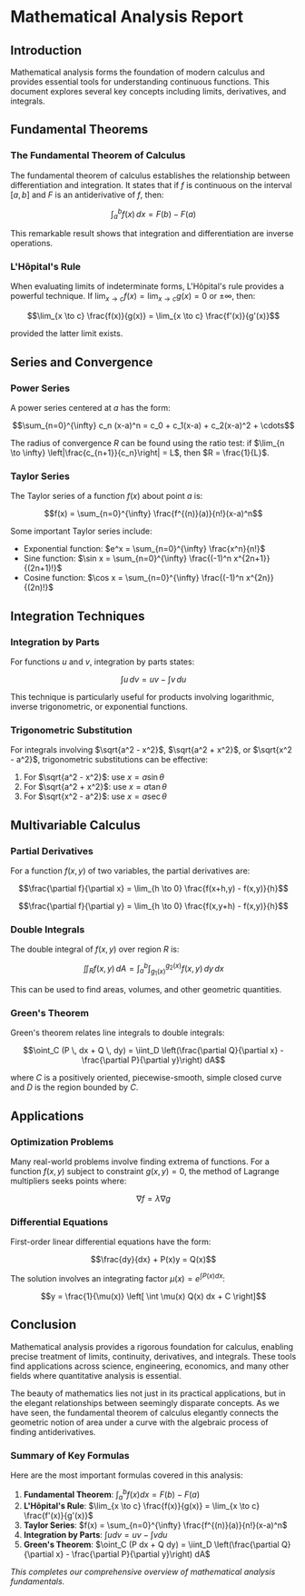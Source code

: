 # Mathematical Analysis Report

## Introduction

Mathematical analysis forms the foundation of modern calculus and provides essential tools for understanding continuous functions. This document explores several key concepts including limits, derivatives, and integrals.

## Fundamental Theorems

### The Fundamental Theorem of Calculus

The fundamental theorem of calculus establishes the relationship between differentiation and integration. It states that if $f$ is continuous on the interval $[a,b]$ and $F$ is an antiderivative of $f$, then:

$$\int_a^b f(x) \, dx = F(b) - F(a)$$

This remarkable result shows that integration and differentiation are inverse operations.

### L'Hôpital's Rule

When evaluating limits of indeterminate forms, L'Hôpital's rule provides a powerful technique. If $\lim_{x \to c} f(x) = \lim_{x \to c} g(x) = 0$ or $\pm\infty$, then:

$$\lim_{x \to c} \frac{f(x)}{g(x)} = \lim_{x \to c} \frac{f'(x)}{g'(x)}$$

provided the latter limit exists.

## Series and Convergence

### Power Series

A power series centered at $a$ has the form:

$$\sum_{n=0}^{\infty} c_n (x-a)^n = c_0 + c_1(x-a) + c_2(x-a)^2 + \cdots$$

The radius of convergence $R$ can be found using the ratio test: if $\lim_{n \to \infty} \left|\frac{c_{n+1}}{c_n}\right| = L$, then $R = \frac{1}{L}$.

### Taylor Series

The Taylor series of a function $f(x)$ about point $a$ is:

$$f(x) = \sum_{n=0}^{\infty} \frac{f^{(n)}(a)}{n!}(x-a)^n$$

Some important Taylor series include:

- Exponential function: $e^x = \sum_{n=0}^{\infty} \frac{x^n}{n!}$
- Sine function: $\sin x = \sum_{n=0}^{\infty} \frac{(-1)^n x^{2n+1}}{(2n+1)!}$
- Cosine function: $\cos x = \sum_{n=0}^{\infty} \frac{(-1)^n x^{2n}}{(2n)!}$

## Integration Techniques

### Integration by Parts

For functions $u$ and $v$, integration by parts states:

$$\int u \, dv = uv - \int v \, du$$

This technique is particularly useful for products involving logarithmic, inverse trigonometric, or exponential functions.

### Trigonometric Substitution

For integrals involving $\sqrt{a^2 - x^2}$, $\sqrt{a^2 + x^2}$, or $\sqrt{x^2 - a^2}$, trigonometric substitutions can be effective:

1. For $\sqrt{a^2 - x^2}$: use $x = a\sin\theta$
2. For $\sqrt{a^2 + x^2}$: use $x = a\tan\theta$  
3. For $\sqrt{x^2 - a^2}$: use $x = a\sec\theta$

## Multivariable Calculus

### Partial Derivatives

For a function $f(x,y)$ of two variables, the partial derivatives are:

$$\frac{\partial f}{\partial x} = \lim_{h \to 0} \frac{f(x+h,y) - f(x,y)}{h}$$

$$\frac{\partial f}{\partial y} = \lim_{h \to 0} \frac{f(x,y+h) - f(x,y)}{h}$$

### Double Integrals

The double integral of $f(x,y)$ over region $R$ is:

$$\iint_R f(x,y) \, dA = \int_a^b \int_{g_1(x)}^{g_2(x)} f(x,y) \, dy \, dx$$

This can be used to find areas, volumes, and other geometric quantities.

### Green's Theorem

Green's theorem relates line integrals to double integrals:

$$\oint_C (P \, dx + Q \, dy) = \iint_D \left(\frac{\partial Q}{\partial x} - \frac{\partial P}{\partial y}\right) dA$$

where $C$ is a positively oriented, piecewise-smooth, simple closed curve and $D$ is the region bounded by $C$.

## Applications

### Optimization Problems

Many real-world problems involve finding extrema of functions. For a function $f(x,y)$ subject to constraint $g(x,y) = 0$, the method of Lagrange multipliers seeks points where:

$$\nabla f = \lambda \nabla g$$

### Differential Equations

First-order linear differential equations have the form:

$$\frac{dy}{dx} + P(x)y = Q(x)$$

The solution involves an integrating factor $\mu(x) = e^{\int P(x) dx}$:

$$y = \frac{1}{\mu(x)} \left[ \int \mu(x) Q(x) dx + C \right]$$

## Conclusion

Mathematical analysis provides a rigorous foundation for calculus, enabling precise treatment of limits, continuity, derivatives, and integrals. These tools find applications across science, engineering, economics, and many other fields where quantitative analysis is essential.

The beauty of mathematics lies not just in its practical applications, but in the elegant relationships between seemingly disparate concepts. As we have seen, the fundamental theorem of calculus elegantly connects the geometric notion of area under a curve with the algebraic process of finding antiderivatives.

### Summary of Key Formulas

Here are the most important formulas covered in this analysis:

1. **Fundamental Theorem**: $\int_a^b f(x) dx = F(b) - F(a)$
2. **L'Hôpital's Rule**: $\lim_{x \to c} \frac{f(x)}{g(x)} = \lim_{x \to c} \frac{f'(x)}{g'(x)}$
3. **Taylor Series**: $f(x) = \sum_{n=0}^{\infty} \frac{f^{(n)}(a)}{n!}(x-a)^n$
4. **Integration by Parts**: $\int u dv = uv - \int v du$
5. **Green's Theorem**: $\oint_C (P dx + Q dy) = \iint_D \left(\frac{\partial Q}{\partial x} - \frac{\partial P}{\partial y}\right) dA$

*This completes our comprehensive overview of mathematical analysis fundamentals.*
